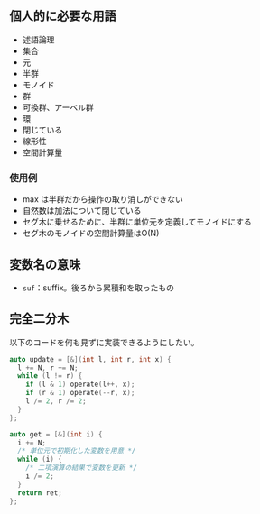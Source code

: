 ## 個人的に必要な用語

- 述語論理
- 集合
- 元
- 半群
- モノイド
- 群
- 可換群、アーベル群
- 環
- 閉じている
- 線形性
- 空間計算量

### 使用例

- max は半群だから操作の取り消しができない
- 自然数は加法について閉じている
- セグ木に乗せるために、半群に単位元を定義してモノイドにする
- セグ木のモノイドの空間計算量はO(N)

## 変数名の意味

- `suf`：suffix。後ろから累積和を取ったもの

## 完全二分木

以下のコードを何も見ずに実装できるようにしたい。

```cpp
auto update = [&](int l, int r, int x) {
  l += N, r += N;
  while (l != r) {
    if (l & 1) operate(l++, x);
    if (r & 1) operate(--r, x);
    l /= 2, r /= 2;
  }
};

auto get = [&](int i) {
  i += N;
  /* 単位元で初期化した変数を用意 */
  while (i) {
    /* 二項演算の結果で変数を更新 */
    i /= 2;
  }
  return ret;
};
```
